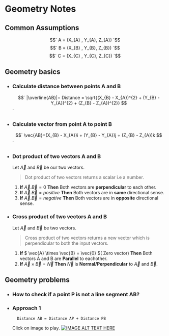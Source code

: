 # Geometry Notes

## Common Assumptions

$$` A = (X_{A} , Y_{A}, Z_{A}) `$$
$$` B = (X_{B} , Y_{B}, Z_{B}) `$$
$$` C = (X_{C} , Y_{C}, Z_{C}) `$$

## Geometry basics

* ### Calculate distance between points A and B

    $$`
        |\overline{AB}|= Distance = \sqrt{(X_{B} - X_{A})^{2} + (Y_{B} - Y_{A})^{2} + (Z_{B} - Z_{A})^{2}}
    $$`

* ### Calculate vector from point A to point B

    $$`
        \vec{AB}=(X_{B} - X_{A})i + (Y_{B} - Y_{A})j + (Z_{B} - Z_{A})k
    $$`

* ### Dot product of two vectors A and B

    Let $` \vec{A} `$ and $` \vec{B} `$ be our two vectors.

    >Dot product of two vectors returns a scalar i.e a number.

    1. **If** $` \vec{A} . \vec{B} = 0 `$ **Then** Both vectors are **perpendicular** to each other.
    2. **If** $` \vec{A} . \vec{B} = positive `$ **Then** Both vectors are in **same** directional sense.
    3. **If** $` \vec{A} . \vec{B} = negative `$ **Then** Both vectors are in **opposite** directional sense.

* ### Cross product of two vectors A and B

    Let $` \vec{A} `$ and $` \vec{B} `$ be two vectors.
    >Cross product of two vectors returns a new vector which is perpendicular to both the input vectors.

    1. **If** $` \vec{A} \times \vec{B} = \vec{0} `$( Zero vector)  **Then** Both vectors A and B are **Parallel** to eachother.
    2. **If** $` \vec{A} \times \vec{B} = \vec{N} `$ **Then** $` \vec{N} `$ is **Normal/Perpendicular** to $` \vec{A} `$ and $` \vec{B} `$.

## Geometry problems

* ### How to check if a point P is not a line segment AB?

* ### Approach 1

        Distance AB = Distance AP + Distance PB

    Click on image to play.
    [![IMAGE ALT TEXT HERE](https://i.ytimg.com/vi/rOoPLrGnizY/hq720.jpg?sqp=-oaymwEcCNAFEJQDSFXyq4qpAw4IARUAAIhCGAFwAcABBg==&rs=AOn4CLDb8G9QaPU-PGW3uGSBAyMNeHxnQw)](https://youtu.be/rOoPLrGnizY?si=pi2m3fnxqjqahNw5&t=74)
